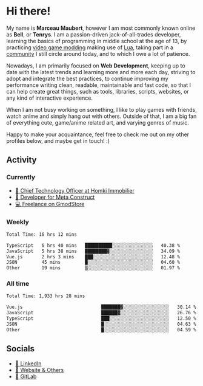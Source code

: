 # Hi there!

My name is **Marceau Maubert**, however I am most commonly known online as **Bell**, or **Tenrys**. I am a passion-driven jack-of-all-trades developer, learning the basics of programming in middle school at the age of 13, by practicing [video game modding](https://garrysmod.com) making use of [Lua](https://lua.org), taking part in a [community](https://metastruct.net) I still circle around today, and to which I owe a lot of patience.

Nowadays, I am primarily focused on **Web Development**, keeping up to date with the latest trends and learning more and more each day, striving to adopt  and integrate the best practices, to continue improving my performance writing clean, readable, maintainable and fast code, so that I can help create great things, such as tools, libraries, scripts, websites, or any kind of interactive experience.

When I am not busy working on something, I like to play games with friends, watch anime and simply hang out with others. Outside of that, I am a big fan of everything cute, game/anime related art, and varying genres of music.

Happy to make your acquaintance, feel free to check me out on my other profiles below, and maybe get in touch! :)

## Activity

### Currently

- [🏢 Chief Technology Officer at Homki Immobilier](https://homki-immobilier.com)
- [🎈 Developer for Meta Construct](https://metastruct.net)
- [💻 Freelance on GmodStore](https://www.gmodstore.com/users/Tenrys)

### Weekly
<!--START_SECTION:wakaWeekly-->

```txt
Total Time: 16 hrs 12 mins

TypeScript   6 hrs 40 mins   ██████████░░░░░░░░░░░░░░░   40.38 %
JavaScript   5 hrs 38 mins   ████████▓░░░░░░░░░░░░░░░░   34.09 %
Vue.js       2 hrs 3 mins    ███░░░░░░░░░░░░░░░░░░░░░░   12.48 %
JSON         45 mins         █░░░░░░░░░░░░░░░░░░░░░░░░   04.60 %
Other        19 mins         ▒░░░░░░░░░░░░░░░░░░░░░░░░   01.97 %
```

<!--END_SECTION:wakaWeekly-->

### All time
<!--START_SECTION:wakaTotal-->

```txt
Total Time: 1,933 hrs 28 mins

Vue.js                             ███████▓░░░░░░░░░░░░░░░░░   30.14 %
JavaScript                         ██████▓░░░░░░░░░░░░░░░░░░   26.76 %
TypeScript                         ███░░░░░░░░░░░░░░░░░░░░░░   12.50 %
JSON                               █░░░░░░░░░░░░░░░░░░░░░░░░   04.63 %
Other                              █░░░░░░░░░░░░░░░░░░░░░░░░   04.59 %
```

<!--END_SECTION:wakaTotal-->

## Socials

- [👔 LinkedIn](https://www.linkedin.com/in/marceau-maubert)
- [🔗 Website & Others](https://bell.moe)
- [🦊 GitLab](https://gitlab.com/Tenrys)
